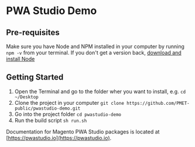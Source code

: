 # PWA Studio Demo

## Pre-requisites

Make sure you have Node and NPM installed in your computer by running `npm -v` from your terminal. If you don't get a version back, [download and install Node](https://nodejs.org/en/)

## Getting Started

1. Open the Terminal and go to the folder wher you want to install, e.g. `cd ~/Desktop`
2. Clone the project in your computer `git clone https://github.com/PMET-public/pwastudio-demo.git`
3. Go into the project folder `cd pwastudio-demo`
4. Run the build script `sh run.sh` 

Documentation for Magento PWA Studio packages is located at [https://pwastudio.io](https://pwastudio.io).
